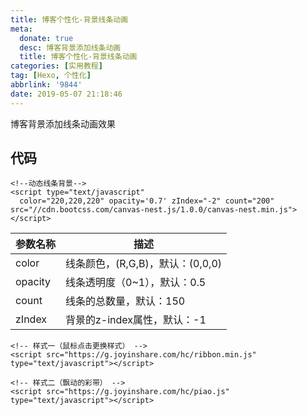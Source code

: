 ```yaml
---
title: 博客个性化-背景线条动画
meta:
  donate: true
  desc: 博客背景添加线条动画
  title: 博客个性化-背景线条动画
categories: [实用教程]
tag: [Hexo, 个性化]
abbrlink: '9844'
date: 2019-05-07 21:18:46
---
```


博客背景添加线条动画效果

<!-- more -->

## 代码

```
<!--动态线条背景-->
<script type="text/javascript"
  color="220,220,220" opacity='0.7' zIndex="-2" count="200" src="//cdn.bootcss.com/canvas-nest.js/1.0.0/canvas-nest.min.js">
</script>
```

| 参数名称 | 描述                           |
| ------- | ----------------------------- |
| color   | 线条颜色，(R,G,B)，默认：(0,0,0) |
| opacity | 线条透明度（0~1），默认：0.5     |
| count   | 线条的总数量，默认：150          |
| zIndex  | 背景的z-index属性，默认：-1     |


```
<!-- 样式一（鼠标点击更换样式） -->
<script src="https://g.joyinshare.com/hc/ribbon.min.js" type="text/javascript"></script>
```

```
<!-- 样式二（飘动的彩带） -->
<script src="https://g.joyinshare.com/hc/piao.js" type="text/javascript"></script>
```
